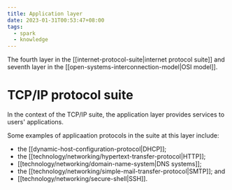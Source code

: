 ```yaml
---
title: Application layer
date: 2023-01-31T00:53:47+08:00
tags:
  - spark
  - knowledge
---
```


The fourth layer in the [[internet-protocol-suite|internet protocol suite]] and seventh layer in the [[open-systems-interconnection-model|OSI model]].

# TCP/IP protocol suite

In the context of the TCP/IP suite, the application layer provides services to users' applications.

Some examples of applicaation protocols in the suite at this layer include:
- the [[dynamic-host-configuration-protocol|DHCP]];
- the [[technology/networking/hypertext-transfer-protocol|HTTP]];
- [[technology/networking/domain-name-system|DNS systems]];
- the [[technology/networking/simple-mail-transfer-protocol|SMTP]]; and
- [[technology/networking/secure-shell|SSH]].
